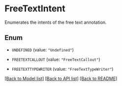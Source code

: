 
# FreeTextIntent
Enumerates the intents of the free text annotation.

## Enum


* `UNDEFINED` (value: `"Undefined"`)

* `FREETEXTCALLOUT` (value: `"FreeTextCallout"`)

* `FREETEXTTYPEWRITER` (value: `"FreeTextTypeWriter"`)


[[Back to Model list]](../../README.md#documentation-for-models) [[Back to API list]](../../README.md#documentation-for-api-endpoints) [[Back to README]](../../README.md)


